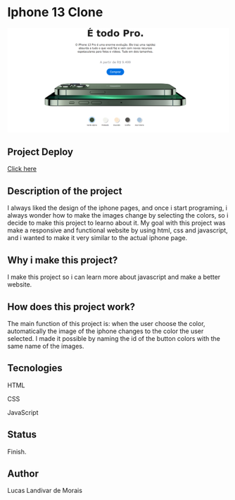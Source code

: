 <h1>Iphone 13 Clone</h1>
  <img src="img/Captura de Tela (84).png">

<h2>Project Deploy</h2>
 <a href="https://iphone13-clone-kny5ifwtp-lucaslandivar.vercel.app" target="_blank">Click here</a>
  
<h2>Description of the project</h2>
<p>I always liked the design of the iphone pages, and once i start programing, i always wonder how to make the images change by selecting the colors, so i decide to make this project to learno about it. My goal with this project was make a responsive and functional website by using html, css and javascript, and i wanted to make it very similar to the actual iphone page.</p> 

<h2>Why i make this project?</h2>
<p>I make this project so i can learn more about javascript and make a better website.</p>

<h2>How does this project work?</h2>
<P>The main function of this project is: when the user choose the color, automatically the image of the iphone changes to the color the user selected. I made it possible by naming the id of the button colors with the same name of the images.</p>

<h2>Tecnologies</h2>
<p>HTML</p>
<p>CSS</p>
<p>JavaScript</p>

<h2>Status</h2>
<p>Finish.</p>

<h2>Author</h2>
<p>Lucas Landivar de Morais</p>
